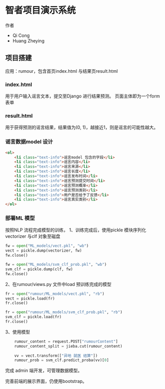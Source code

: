 # 智者项目演示系统
作者
<ul>
    <li>Qi Cong
    <li>Huang Zheying
</ul>

## 项目搭建
应用：rumour，包含首页index.html 与结果页result.html

### index.html
用于用户输入谣言文本，提交至Django 进行结果预测。
页面主体即为一个form 表单

### result.html
用于获得预测的谣言结果，结果值为(0, 1)，越接近1，则是谣言的可能性越大。

### 谣言数据model 设计
```html
<ol>
    <li class="text-info">谣言model 包含的字段</li>
    <li class="text-info">谣言内容</li>
    <li class="text-info">谣言来源</li>
    <li class="text-info">谣言长度</li>
    <li class="text-info">谣言发布时间</li>
    <li class="text-info">谣言预测提交时间</li>
    <li class="text-info">谣言预测概率</li>
    <li class="text-info">谣言预测类别</li>
    <li class="text-info">用户是否给予了反馈</li>
    <li class="text-info">谣言真实类别</li>
</ol>
```

### 部署ML 模型
按照NLP 流程完成模型的训练，
1、训练完成后，使用pickle 模块序列化vectorizer 与clf 对象至磁盘
```python
fw = open("ML_models/vect.pkl", "wb")
vect = pickle.dump(vectorizer, fw)
fw.close()

fw = open("ML_models/svm_clf_prob.pkl", "wb")
svm_clf = pickle.dump(clf, fw)
fw.close()
```

2、在rumour/views.py 文件中load 预训练完成的模型
```python
fr = open("rumour/ML_models/vect.pkl", "rb")
vect = pickle.load(fr)
fr.close()

fr = open("rumour/ML_models/svm_clf_prob.pkl", "rb")
svm_clf = pickle.load(fr)
fr.close()
```

3、使用模型
```python
    rumour_content = request.POST["rumourContent"]
    rumour_content_split = jieba.cut(rumour_content)
    
    vv = vect.transform(["异地 就医 结算"])
    rumour_prob = svm_clf.predict_proba(vv)[0]
```

完成 admin 端开发，可管理数据模型。

完善前端的展示界面，仍使用bootstrap。

